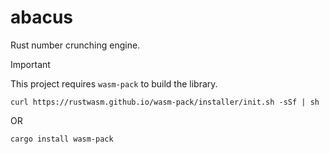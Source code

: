 # abacus
Rust number crunching engine.

> [!IMPORTANT]
> This project requires `wasm-pack` to build the library.
```shell
curl https://rustwasm.github.io/wasm-pack/installer/init.sh -sSf | sh
```
OR
```shell
cargo install wasm-pack
```